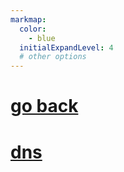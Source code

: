 ```yaml
---
markmap:
  color:
    - blue
  initialExpandLevel: 4
  # other options
---
```


# [go back](../index.html)
# [dns](dns/index.html)
